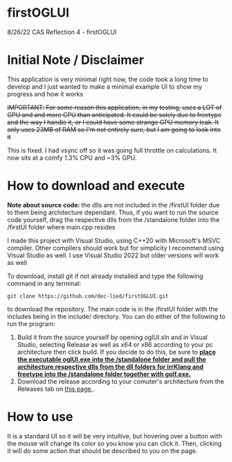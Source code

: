 # firstOGLUI
8/26/22 CAS Reflection 4 - firstOGLUI

<h1> Initial Note / Disclaimer </h1>
  <p>This application is very minimal right now, the code took a long time to develop and I just wanted to make a minimal example UI to show my progress and how it works </p>
  <p> <del> IMPORTANT: For some reason this application, in my testing, uses a LOT of GPU and and more CPU than anticipated. It could be solely due to freetype and the way I handle it, or I could have some strange GPU memory leak. It only uses 23MB of RAM so I'm not entirely sure, but I am going to look into it </del> </p>
   <p> This is fixed. I had vsync off so it was going full throttle on calculations. It now sits at a comfy 1.3% CPU and ~3% GPU. </p>

<h1> How to download and execute </h1>
  <p> <b> Note about source code: </b> the dlls are not included in the /firstUI folder due to them being architecture dependant. Thus, if you want to run the source    code yourself, drag the respective dlls from the /standalone folder into the /firstUI folder where main.cpp resides </p>
  <p> I made this project with Visual Studio, using C++20 with Microsoft's MSVC compiler. Other compilers should work but for simplicity I recommend using Visual Studio as well. I use Visual Studio 2022 but older versions will work as well </p>
  <p> To download, install git if not already installed and type the following command in any terminal: </p>

```
git clone https://github.com/dec-lied/firstOGLUI.git
``` 

<p> to download the repository. The main code is in the /firstUI folder with the includes being in the include/ directory. You can do either of the following to run the program: </p>
<ol>
  <li> Build it from the source yourself by opening oglUI.sln and in Visual Studio, selecting Release as well as x64 or x86 according to your pc architecture then click build. If you decide to do this, be sure to <b> <ins> place the executable oglUI.exe into the /standalone folder and pull the architecture respective dlls from the dll folders for irrKlang and freetype into the /standalone folder together with golf.exe. </ins> </b> </li>
  <li> Download the release according to your comuter's architecture from the Releases tab on 
  <a href="https://github.com/dec-lied/firstOGLUI/releases"> this page </a>. </li>
</ol>

<h1> How to use </h1>
  <p> It is a standard UI so it will be very intuitive, but hovering over a button with the mouse will change its color so you know you can click it. Then, clicking it will do some action that should be described to you on the page. </p>
